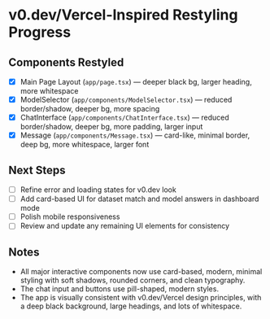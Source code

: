 # v0.dev/Vercel-Inspired Restyling Progress

## Components Restyled

- [x] Main Page Layout (`app/page.tsx`) — deeper black bg, larger heading, more whitespace
- [x] ModelSelector (`app/components/ModelSelector.tsx`) — reduced border/shadow, deeper bg, more spacing
- [x] ChatInterface (`app/components/ChatInterface.tsx`) — reduced border/shadow, deeper bg, more padding, larger input
- [x] Message (`app/components/Message.tsx`) — card-like, minimal border, deep bg, more whitespace, larger font

## Next Steps

- [ ] Refine error and loading states for v0.dev look
- [ ] Add card-based UI for dataset match and model answers in dashboard mode
- [ ] Polish mobile responsiveness
- [ ] Review and update any remaining UI elements for consistency

## Notes
- All major interactive components now use card-based, modern, minimal styling with soft shadows, rounded corners, and clean typography.
- The chat input and buttons use pill-shaped, modern styles.
- The app is visually consistent with v0.dev/Vercel design principles, with a deep black background, large headings, and lots of whitespace. 
